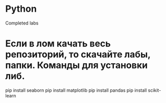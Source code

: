 # Python
 Completed labs
# Если в лом качать весь репозиторий, то скачайте лабы, папки. Команды для установки либ.
pip install seaborn
pip install matplotlib
pip install pandas
pip install scikit-learn
